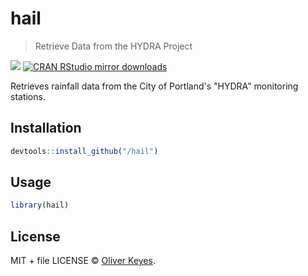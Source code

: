 
# hail

> Retrieve Data from the HYDRA Project

[![](http://www.r-pkg.org/badges/version/hail)](http://www.r-pkg.org/pkg/hail)
[![CRAN RStudio mirror downloads](http://cranlogs.r-pkg.org/badges/hail)](http://www.r-pkg.org/pkg/hail)


Retrieves rainfall data from the City of Portland's &quot;HYDRA&quot; monitoring stations.

## Installation

```r
devtools::install_github("/hail")
```

## Usage

```r
library(hail)
```

## License

MIT + file LICENSE © [Oliver Keyes](https://github.com/).
